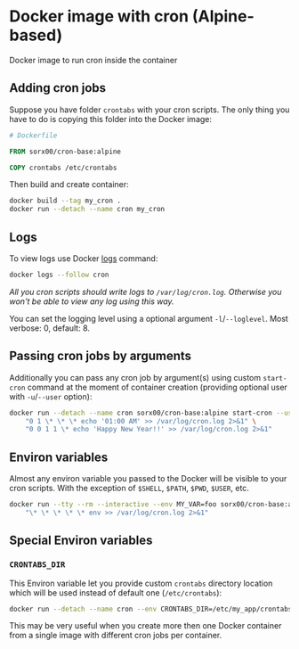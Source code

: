 # Docker image with cron (Alpine-based)

Docker image to run cron inside the container

## Adding cron jobs

Suppose you have folder `crontabs` with your cron scripts. The only thing you have to do is copying this folder into the Docker image:

```Dockerfile
# Dockerfile

FROM sorx00/cron-base:alpine

COPY crontabs /etc/crontabs
```

Then build and create container:

```bash
docker build --tag my_cron .
docker run --detach --name cron my_cron
```

## Logs

To view logs use Docker [logs](https://docs.docker.com/engine/reference/commandline/logs/) command:

```bash
docker logs --follow cron
```

*All you cron scripts should write logs to `/var/log/cron.log`. Otherwise you won't be able to view any log using this way.*

You can set the logging level using a optional argument `-l`/`--loglevel`. Most verbose: 0, default: 8.

## Passing cron jobs by arguments

Additionally you can pass any cron job by argument(s) using custom `start-cron` command at the moment of container creation (providing optional user with `-u`/`--user` option):

```bash
docker run --detach --name cron sorx00/cron-base:alpine start-cron --user www-data \
    "0 1 \* \* \* echo '01:00 AM' >> /var/log/cron.log 2>&1" \
    "0 0 1 1 \* echo 'Happy New Year!!' >> /var/log/cron.log 2>&1"
```

## Environ variables

Almost any environ variable you passed to the Docker will be visible to your cron scripts. With the exception of `$SHELL`, `$PATH`, `$PWD`, `$USER`, etc.

```bash
docker run --tty --rm --interactive --env MY_VAR=foo sorx00/cron-base:alpine start-cron \
    "\* \* \* \* \* env >> /var/log/cron.log 2>&1"
```

## Special Environ variables

### `CRONTABS_DIR`

This Environ variable let you provide custom `crontabs` directory location which will be used instead of default one (`/etc/crontabs`):

```bash
docker run --detach --name cron --env CRONTABS_DIR=/etc/my_app/crontabs sorx00/cron-base:alpine
```

This may be very useful when you create more then one Docker container from a single image with different cron jobs per container.

